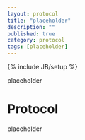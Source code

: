 ```yaml
---
layout: protocol
title: "placeholder"
description: ""
published: true
category: protocol
tags: [placeholder]
---
```

{% include JB/setup %}


placeholder

# Protocol

placeholder
